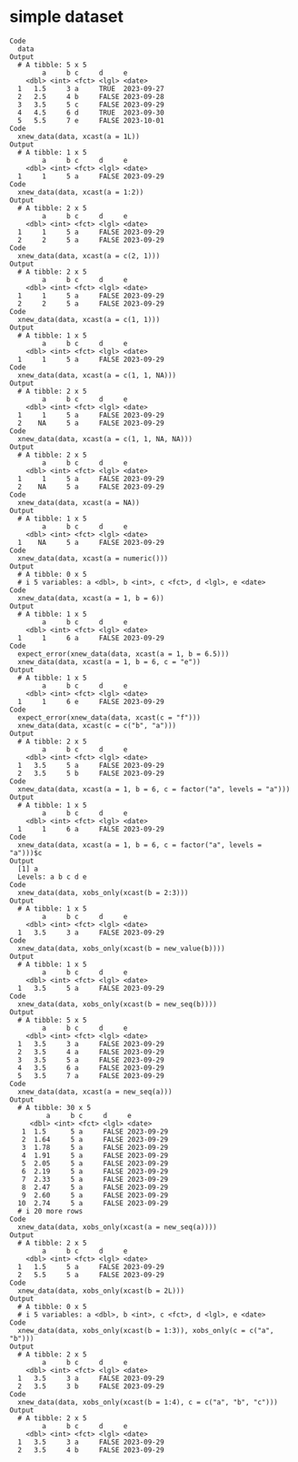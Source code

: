 # simple dataset

    Code
      data
    Output
      # A tibble: 5 x 5
            a     b c     d     e         
        <dbl> <int> <fct> <lgl> <date>    
      1   1.5     3 a     TRUE  2023-09-27
      2   2.5     4 b     FALSE 2023-09-28
      3   3.5     5 c     FALSE 2023-09-29
      4   4.5     6 d     TRUE  2023-09-30
      5   5.5     7 e     FALSE 2023-10-01
    Code
      xnew_data(data, xcast(a = 1L))
    Output
      # A tibble: 1 x 5
            a     b c     d     e         
        <dbl> <int> <fct> <lgl> <date>    
      1     1     5 a     FALSE 2023-09-29
    Code
      xnew_data(data, xcast(a = 1:2))
    Output
      # A tibble: 2 x 5
            a     b c     d     e         
        <dbl> <int> <fct> <lgl> <date>    
      1     1     5 a     FALSE 2023-09-29
      2     2     5 a     FALSE 2023-09-29
    Code
      xnew_data(data, xcast(a = c(2, 1)))
    Output
      # A tibble: 2 x 5
            a     b c     d     e         
        <dbl> <int> <fct> <lgl> <date>    
      1     1     5 a     FALSE 2023-09-29
      2     2     5 a     FALSE 2023-09-29
    Code
      xnew_data(data, xcast(a = c(1, 1)))
    Output
      # A tibble: 1 x 5
            a     b c     d     e         
        <dbl> <int> <fct> <lgl> <date>    
      1     1     5 a     FALSE 2023-09-29
    Code
      xnew_data(data, xcast(a = c(1, 1, NA)))
    Output
      # A tibble: 2 x 5
            a     b c     d     e         
        <dbl> <int> <fct> <lgl> <date>    
      1     1     5 a     FALSE 2023-09-29
      2    NA     5 a     FALSE 2023-09-29
    Code
      xnew_data(data, xcast(a = c(1, 1, NA, NA)))
    Output
      # A tibble: 2 x 5
            a     b c     d     e         
        <dbl> <int> <fct> <lgl> <date>    
      1     1     5 a     FALSE 2023-09-29
      2    NA     5 a     FALSE 2023-09-29
    Code
      xnew_data(data, xcast(a = NA))
    Output
      # A tibble: 1 x 5
            a     b c     d     e         
        <dbl> <int> <fct> <lgl> <date>    
      1    NA     5 a     FALSE 2023-09-29
    Code
      xnew_data(data, xcast(a = numeric()))
    Output
      # A tibble: 0 x 5
      # i 5 variables: a <dbl>, b <int>, c <fct>, d <lgl>, e <date>
    Code
      xnew_data(data, xcast(a = 1, b = 6))
    Output
      # A tibble: 1 x 5
            a     b c     d     e         
        <dbl> <int> <fct> <lgl> <date>    
      1     1     6 a     FALSE 2023-09-29
    Code
      expect_error(xnew_data(data, xcast(a = 1, b = 6.5)))
      xnew_data(data, xcast(a = 1, b = 6, c = "e"))
    Output
      # A tibble: 1 x 5
            a     b c     d     e         
        <dbl> <int> <fct> <lgl> <date>    
      1     1     6 e     FALSE 2023-09-29
    Code
      expect_error(xnew_data(data, xcast(c = "f")))
      xnew_data(data, xcast(c = c("b", "a")))
    Output
      # A tibble: 2 x 5
            a     b c     d     e         
        <dbl> <int> <fct> <lgl> <date>    
      1   3.5     5 a     FALSE 2023-09-29
      2   3.5     5 b     FALSE 2023-09-29
    Code
      xnew_data(data, xcast(a = 1, b = 6, c = factor("a", levels = "a")))
    Output
      # A tibble: 1 x 5
            a     b c     d     e         
        <dbl> <int> <fct> <lgl> <date>    
      1     1     6 a     FALSE 2023-09-29
    Code
      xnew_data(data, xcast(a = 1, b = 6, c = factor("a", levels = "a")))$c
    Output
      [1] a
      Levels: a b c d e
    Code
      xnew_data(data, xobs_only(xcast(b = 2:3)))
    Output
      # A tibble: 1 x 5
            a     b c     d     e         
        <dbl> <int> <fct> <lgl> <date>    
      1   3.5     3 a     FALSE 2023-09-29
    Code
      xnew_data(data, xobs_only(xcast(b = new_value(b))))
    Output
      # A tibble: 1 x 5
            a     b c     d     e         
        <dbl> <int> <fct> <lgl> <date>    
      1   3.5     5 a     FALSE 2023-09-29
    Code
      xnew_data(data, xobs_only(xcast(b = new_seq(b))))
    Output
      # A tibble: 5 x 5
            a     b c     d     e         
        <dbl> <int> <fct> <lgl> <date>    
      1   3.5     3 a     FALSE 2023-09-29
      2   3.5     4 a     FALSE 2023-09-29
      3   3.5     5 a     FALSE 2023-09-29
      4   3.5     6 a     FALSE 2023-09-29
      5   3.5     7 a     FALSE 2023-09-29
    Code
      xnew_data(data, xcast(a = new_seq(a)))
    Output
      # A tibble: 30 x 5
             a     b c     d     e         
         <dbl> <int> <fct> <lgl> <date>    
       1  1.5      5 a     FALSE 2023-09-29
       2  1.64     5 a     FALSE 2023-09-29
       3  1.78     5 a     FALSE 2023-09-29
       4  1.91     5 a     FALSE 2023-09-29
       5  2.05     5 a     FALSE 2023-09-29
       6  2.19     5 a     FALSE 2023-09-29
       7  2.33     5 a     FALSE 2023-09-29
       8  2.47     5 a     FALSE 2023-09-29
       9  2.60     5 a     FALSE 2023-09-29
      10  2.74     5 a     FALSE 2023-09-29
      # i 20 more rows
    Code
      xnew_data(data, xobs_only(xcast(a = new_seq(a))))
    Output
      # A tibble: 2 x 5
            a     b c     d     e         
        <dbl> <int> <fct> <lgl> <date>    
      1   1.5     5 a     FALSE 2023-09-29
      2   5.5     5 a     FALSE 2023-09-29
    Code
      xnew_data(data, xobs_only(xcast(b = 2L)))
    Output
      # A tibble: 0 x 5
      # i 5 variables: a <dbl>, b <int>, c <fct>, d <lgl>, e <date>
    Code
      xnew_data(data, xobs_only(xcast(b = 1:3)), xobs_only(c = c("a", "b")))
    Output
      # A tibble: 2 x 5
            a     b c     d     e         
        <dbl> <int> <fct> <lgl> <date>    
      1   3.5     3 a     FALSE 2023-09-29
      2   3.5     3 b     FALSE 2023-09-29
    Code
      xnew_data(data, xobs_only(xcast(b = 1:4), c = c("a", "b", "c")))
    Output
      # A tibble: 2 x 5
            a     b c     d     e         
        <dbl> <int> <fct> <lgl> <date>    
      1   3.5     3 a     FALSE 2023-09-29
      2   3.5     4 b     FALSE 2023-09-29

